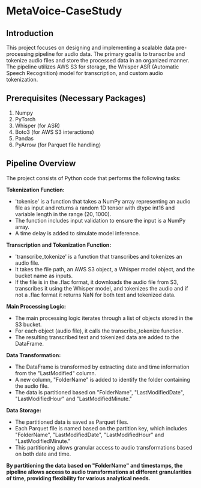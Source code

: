 # MetaVoice-CaseStudy

## Introduction
This project focuses on designing and implementing a scalable data pre-processing pipeline for audio data. The primary goal is to transcribe and tokenize audio files and store the processed data in an organized manner. The pipeline utilizes AWS S3 for storage, the Whisper ASR (Automatic Speech Recognition) model for transcription, and custom audio tokenization.

## Prerequisites (Necessary Packages)
1. Numpy
2. PyTorch
3. Whisper (for ASR)
4. Boto3 (for AWS S3 interactions)
5. Pandas
6. PyArrow (for Parquet file handling)

## Pipeline Overview
The project consists of Python code that performs the following tasks:

**Tokenization Function:**
* 'tokenise' is a function that takes a NumPy array representing an audio file as input and returns a random 1D tensor with dtype int16 and variable length in the range (20, 1000).
*	The function includes input validation to ensure the input is a NumPy array.
*	A time delay is added to simulate model inference.

**Transcription and Tokenization Function:**
*	'transcribe_tokenize' is a function that transcribes and tokenizes an audio file.
*	It takes the file path, an AWS S3 object, a Whisper model object, and the bucket name as inputs.
*	If the file is in the .flac format, it downloads the audio file from S3, transcribes it using the Whisper model, and tokenizes the audio and if not a .flac format it returns NaN for both text and tokenized data.

**Main Processing Logic:**
*	The main processing logic iterates through a list of objects stored in the S3 bucket.
*	For each object (audio file), it calls the transcribe_tokenize function.
*	The resulting transcribed text and tokenized data are added to the DataFrame.

**Data Transformation:**
*	The DataFrame is transformed by extracting date and time information from the "LastModified" column.
*	A new column, "FolderName" is added to identify the folder containing the audio file.
*	The data is partitioned based on "FolderName", "LastModifiedDate", "LastModifiedHour" and "LastModifiedMinute."

**Data Storage:**
*	The partitioned data is saved as Parquet files.
*	Each Parquet file is named based on the partition key, which includes "FolderName", "LastModifiedDate", "LastModifiedHour" and "LastModifiedMinute."
*	This partitioning allows granular access to audio transformations based on both date and time.


**By partitioning the data based on "FolderName" and timestamps, the pipeline allows access to audio transformations at different granularities of time, providing flexibility for various analytical needs.**
